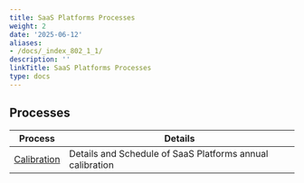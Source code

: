 ```yaml
---
title: SaaS Platforms Processes
weight: 2
date: '2025-06-12'
aliases:
- /docs/_index_802_1_1/
description: ''
linkTitle: SaaS Platforms Processes
type: docs
---
```


## Processes

| Process| Details|
| --- | --- |
|[Calibration](/handbook/engineering/infrastructure/platforms/processes/calibration)| Details and Schedule of SaaS Platforms annual calibration|
